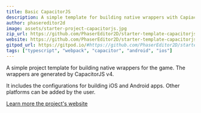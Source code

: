 ```yaml
---
title: Basic CapacitorJS
description: A simple template for building native wrappers with CapiacitorJS.
author: phasereditor2d
image: assets/starter-project-capacitorjs.jpg
zip_url: https://github.com/PhaserEditor2D/starter-template-capacitorjs/archive/refs/tags/v1.2.3.zip
website: https://github.com/PhaserEditor2D/starter-template-capacitorjs/
gitpod_url: https://gitpod.io/#https://github.com/PhaserEditor2D/starter-template-capacitorjs/
tags: ["typescript", "webpack", "capacitor", "android", "ios"]
---
```


A simple project template for building native wrappers for the game. The wrappers are generated by CapacitorJS v4.

It includes the configurations for building iOS and Android apps. Other platforms can be added by the user.

[Learn more the project's website](https://github.com/PhaserEditor2D/starter-template-capacitorjs/)